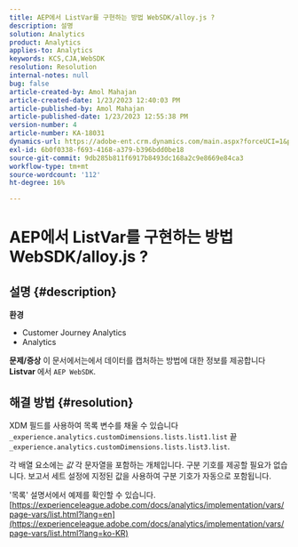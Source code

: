 ```yaml
---
title: AEP에서 ListVar를 구현하는 방법 WebSDK/alloy.js ?
description: 설명
solution: Analytics
product: Analytics
applies-to: Analytics
keywords: KCS,CJA,WebSDK
resolution: Resolution
internal-notes: null
bug: false
article-created-by: Amol Mahajan
article-created-date: 1/23/2023 12:40:03 PM
article-published-by: Amol Mahajan
article-published-date: 1/23/2023 12:55:38 PM
version-number: 4
article-number: KA-18031
dynamics-url: https://adobe-ent.crm.dynamics.com/main.aspx?forceUCI=1&pagetype=entityrecord&etn=knowledgearticle&id=ea81f808-1b9b-ed11-aad1-6045bd006239
exl-id: 6b0f0338-f693-4168-a379-b396bdd0be18
source-git-commit: 9db285b811f6917b8493dc168a2c9e8669e84ca3
workflow-type: tm+mt
source-wordcount: '112'
ht-degree: 16%

---
```


# AEP에서 ListVar를 구현하는 방법 WebSDK/alloy.js ?

## 설명 {#description}

<b>환경</b>
- Customer Journey Analytics
- Analytics



<b>문제/증상</b>
이 문서에서는에서 데이터를 캡처하는 방법에 대한 정보를 제공합니다 <b>Listvar </b>에서 `AEP WebSDK`.


## 해결 방법 {#resolution}

XDM 필드를 사용하여 목록 변수를 채울 수 있습니다<br>
`_experience.analytics.customDimensions.lists.list1.list` 끝 `_experience.analytics.customDimensions.lists.list3.list`.

각 배열 요소에는 *값* 각 문자열을 포함하는 개체입니다. 구분 기호를 제공할 필요가 없습니다. 보고서 세트 설정에 지정된 값을 사용하여 구분 기호가 자동으로 포함됩니다.

&#39;목록&#39; 설명서에서 예제를 확인할 수 있습니다. [https://experienceleague.adobe.com/docs/analytics/implementation/vars/page-vars/list.html?lang=en](https://experienceleague.adobe.com/docs/analytics/implementation/vars/page-vars/list.html?lang=ko-KR)
